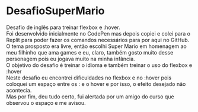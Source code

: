 # DesafioSuperMario
Desafio de inglês para treinar flexbox e :hover.<br>
Foi desenvolvido inicialmente no CodePen mas depois copiei e colei para o Replit para poder fazer os comandos necessários para por aqui no GitHub.<br>
O tema prosposto era livre, então escolhi Super Mario em homenagem ao meu filhinho que ama games e eu, claro, também gosto muito desse personagem pois eu jogava muito na minha infância.<br>
O objetivo do desafio é treinar o idioma e também treinar o uso do flexbox e :hover<br>
Neste desafio eu encontrei dificuldades no flexbox e no :hover pois coloquei um espaço entre os : e o hover e por isso, o efeito desejado não acontecia.<br>
Mas por fim, deu tudo certo, fui alertada por um amigo do curso que observou o espaço e me avisou.<br>
